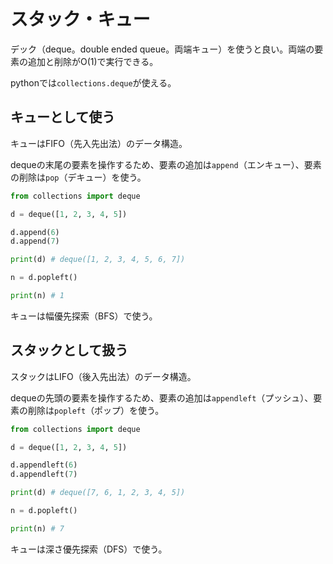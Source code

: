 # スタック・キュー

デック（deque。double ended queue。両端キュー）を使うと良い。両端の要素の追加と削除がO(1)で実行できる。

pythonでは`collections.deque`が使える。

## キューとして使う
キューはFIFO（先入先出法）のデータ構造。

dequeの末尾の要素を操作するため、要素の追加は`append`（エンキュー）、要素の削除は`pop`（デキュー）を使う。

```python
from collections import deque

d = deque([1, 2, 3, 4, 5])

d.append(6)
d.append(7)

print(d) # deque([1, 2, 3, 4, 5, 6, 7])

n = d.popleft()

print(n) # 1
```

キューは幅優先探索（BFS）で使う。

## スタックとして扱う
スタックはLIFO（後入先出法）のデータ構造。

dequeの先頭の要素を操作するため、要素の追加は`appendleft`（プッシュ）、要素の削除は`popleft`（ポップ）を使う。

```python
from collections import deque

d = deque([1, 2, 3, 4, 5])

d.appendleft(6)
d.appendleft(7)

print(d) # deque([7, 6, 1, 2, 3, 4, 5])

n = d.popleft()

print(n) # 7
```

キューは深さ優先探索（DFS）で使う。
